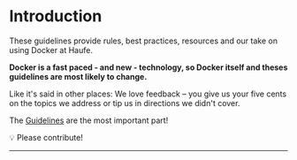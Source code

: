 Introduction
============

These guidelines provide rules, best practices, resources and our take on using Docker at Haufe.

__Docker is a fast paced - and new - technology, so Docker itself and theses guidelines are most likely to change.__

Like it's said in other places: We love feedback – you give us
your five cents on the topics we address or tip us in directions we didn't cover.

The [Guidelines](Guidelines/Guidelines) are the most important part!

:bulb: Please contribute!

---

